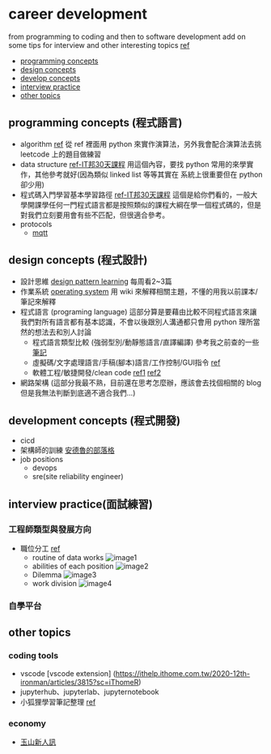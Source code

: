 # career development
 from programming to coding and then to software development
 add on some tips for interview and other interesting topics [ref](https://www.freecodecamp.org/news/programming-coding-developement-whats-the-difference/)
 - [programming concepts](#algorithm-and-data-structure-程式語言)
 - [design concepts](#design-concepts-程式設計)
 - [develop concepts](#development-concepts-程式開發)
 - [interview practice](#interview-practice面試練習)
 - [other topics](#other-topics)

## programming concepts (程式語言)
 - algorithm [ref](https://github.com/tayllan/awesome-algorithms)
    從 ref 裡面用 python 來實作演算法，另外我會配合演算法去挑 leetcode 上的題目做練習
 - data structure [ref-IT邦30天課程](https://ithelp.ithome.com.tw/m/users/20129841/ironman/3300?sc=iThelpR)
    用這個內容，要找 python 常用的來學實作，其他參考就好(因為類似 linked list 等等其實在 系統上很重要但在 python 卻少用)
 - 程式碼入門學習基本學習路徑 [ref-IT邦30天課程](https://ithelp.ithome.com.tw/users/20091326/ironman/854)
    這個是給你們看的，一般大學開課學任何一門程式語言都是按照類似的課程大綱在學一個程式碼的，但是對我們立刻要用會有些不匹配，但很適合參考。
 - protocols
    - [mqtt](https://www.runoob.com/w3cnote/mqtt-intro.html)


## design concepts (程式設計)
 - 設計思維 [design pattern learning](https://ithelp.ithome.com.tw/articles/10201706) 每周看2~3篇
 - 作業系統 [operating system](https://zh.wikipedia.org/wiki/%E6%93%8D%E4%BD%9C%E7%B3%BB%E7%BB%9F) 用 wiki 來解釋相關主題，不懂的用我以前課本/筆記來解釋
 - 程式語言 (programing language) 這部分算是要藉由比較不同程式語言來讓我們對所有語言都有基本認識，不會以後跟別人溝通都只會用 python 理所當然的想法去和別人討論
    - 程式語言類型比較 (強弱型別/動靜態語言/直譯編譯) 參考我之前查的一些[筆記](https://docs.google.com/document/d/1uGKU0FRl6sIVRQTKd02LfRIayJljFD7ja63Rq6hzu40/edit?usp=drivesdk)
    - 虛擬碼/文字處理語言/手稿(腳本)語言/工作控制/GUI指令 [ref](https://zh.wikipedia.org/wiki/%E8%84%9A%E6%9C%AC%E8%AF%AD%E8%A8%80)
    - 軟體工程/敏捷開發/clean code [ref1](https://towardsdatascience.com/python-clean-code-6-best-practices-to-make-your-python-functions-more-readable-7ea4c6171d60) [ref2](https://www.learncodewithmike.com/2020/02/python-beautifulsoup-web-scraper.html)
 - 網路架構 (這部分我最不熟，目前還在思考怎麼辦，應該會去找個相關的 blog 但是我無法判斷到底適不適合我們...)

## development concepts (程式開發)
 - cicd
 - 架構師的訓練 [安德魯的部落格](https://columns.chicken-house.net/2021/03/01/practice-01/)
 - job positions
    - devops
    - sre(site reliability engineer) 

## interview practice(面試練習)
### 工程師類型與發展方向
 - 職位分工 [ref](https://blog.v123582.tw/2020/10/31/%E7%9C%9F%E3%83%BB%E8%B3%87%E6%96%99%E5%9C%98%E9%9A%8A%E8%88%87%E5%88%86%E5%B7%A5/?utm_source=Facebook_PicSee&fbclid=IwAR3Un4acXEg-X1x_PtyePP2RLHZquxckRQlrsqpMflRJxsrVknLZ-4DRInA)
   - routine of data works
      ![image1](https://github.com/cyhkelvin/Learning/tree/main/resources/development.png)
   - abilities of each position
      ![image2](https://github.com/cyhkelvin/Learning/tree/main/resources/data_job_positions.jpg)
   - Dilemma
      ![image3](https://github.com/cyhkelvin/Learning/tree/main/resources/data_job_dilemma.png)
   - work division
      ![image4](https://github.com/cyhkelvin/Learning/tree/main/resources/data_word_division.png)

### 自學平台

## other topics

### coding tools
 - vscode [vscode extension] (https://ithelp.ithome.com.tw/2020-12th-ironman/articles/3815?sc=iThomeR)
 - jupyterhub、jupyterlab、jupyternotebook
 - 小狐狸學習筆記整理 [ref](https://yhhuang1966.blogspot.com/search/label/%E2%99%A5) 

### economy
 - [玉山新人訊](https://hackmd.io/KIoKqQRFSm-rowpnb5qzBQ)

